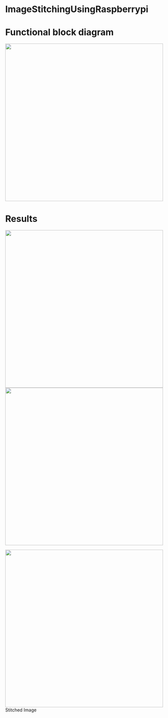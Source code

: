 # ImageStitchingUsingRaspberrypi
# Functional block diagram

<img src="https://github.com/user-attachments/assets/db5e9ff8-2b53-45c7-80e8-0c066e2e252a" width="500">

# Results
<img src="https://github.com/user-attachments/assets/7e1785d6-b7be-4da0-b90b-9e4458dabda8" width="500">   <img src="https://github.com/user-attachments/assets/c2d14c68-1934-430c-95ec-cf4a5b58ca5d" width="500">


<img src="https://github.com/user-attachments/assets/2aa132ef-c94d-409e-b736-f67af81576b7" width="500">
 Stitched Image

